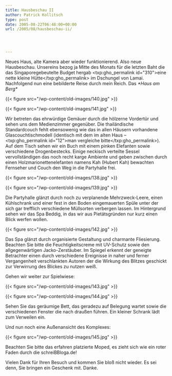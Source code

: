 ```yaml
---
title: Hausbeschau II
author: Patrick Kollitsch
type: post
date: 2005-08-22T06:48:00+00:00
url: /2005/08/hausbeschau-ii/




---
```

Neues Haus, alte Kamera aber wieder funktionierend. Also neue Hausbeschau. Unsereins bezog ja Mitte des Monats f&uuml;r die letzten Baht die das Singaporegebeutelte Budget hergab <txp:gho_permalink id="310">eine nette kleine H&uuml;tte</txp:gho_permalink> im Dschungel von Lamai. Nachfolgend nun eine bebilderte Reise durch mein Reich. Das _\*Haus am Berg\*_

{{< figure src="/wp-content/old-images/140.jpg" >}}
  
{{< figure src="/wp-content/old-images/141.jpg" >}}

Wir betreten das ehrw&uuml;rdige Gem&auml;uer durch die h&ouml;lzerne Vordert&uuml;r und sehen uns dem Medienzimmer gegen&uuml;ber. Die thail&auml;ndische Standardcouch fehlt ebensowenig wie das in allen H&auml;usern vorhandene Glascouchtischmodell (identisch mit dem im alten Haus &#8211; <txp:gho_permalink id="12">man vergleiche bitte</txp:gho_permalink>). Auf dem Tisch sehen wir ein Buch mit einem pinken Elefanten sowie verschiedene Drogenbestecks. Einige neckisch verteilte Sessel vervollst&auml;ndigen das noch recht karge Ambiente und geben zwischen durch einen Holzmarionettenelefanten namens Kah (Hubert Kah) bewachten Fernseher und Couch den Weg in die Partyhalle frei.

{{< figure src="/wp-content/old-images/138.jpg" >}}
  
{{< figure src="/wp-content/old-images/139.jpg" >}}

Die Partyhalle gl&auml;nzt durch noch zu verplanende Mehrzweck-Leere, einen K&uuml;hlschrank und einer fest in den Boden eingemauerten Sp&uuml;le unter der sich gar trefflich verschiedene M&uuml;llsorten verbergen lassen. Im Hintergrund sehen wir das Spa Beddig, in das wir aus Piet&auml;tsgr&uuml;nden nur kurz einen Blick werfen wollen.

{{< figure src="/wp-content/old-images/142.jpg" >}}

Das Spa gl&auml;nzt durch organisierte Gestaltung und charmante Fliesierung. Beachten Sie bitte die Feuchtigkeitscreme mit UV-Schutz sowie den allgegenw&auml;rtigen Jacko-Zerst&auml;uber. Im Spiegel erkennt der geneigte Betrachter einen durch verschiedene Ereignisse in naher und ferner Vergangenheit verschlankten Autoren der die Wirkung des Blitzes geschickt zur Verwirrung des Blickes zu nutzen wei&szlig;.

Gehen wir weiter zur Spielwiese:

{{< figure src="/wp-content/old-images/143.jpg" >}}
  
{{< figure src="/wp-content/old-images/144.jpg" >}}

Sehen Sie das ger&auml;umige Bett, das geradezu auf Belegung wartet sowie die verschiedenen Fenster die nach drau&szlig;en f&uuml;hren. Ein kleiner Schrank l&auml;dt zum Verweilen ein.

Und nun noch eine Au&szlig;enansicht des Komplexes:

{{< figure src="/wp-content/old-images/145.jpg" >}}

Beachten Sie bitte das erfahren platzierte Moped, es zieht sich wie ein roter Faden durch die schreiBBloga.de!

Vielen Dank f&uuml;r Ihren Besuch und kommen Sie blo&szlig; nicht wieder. Es sei denn, Sie bringen ein Geschenk mit. Danke.